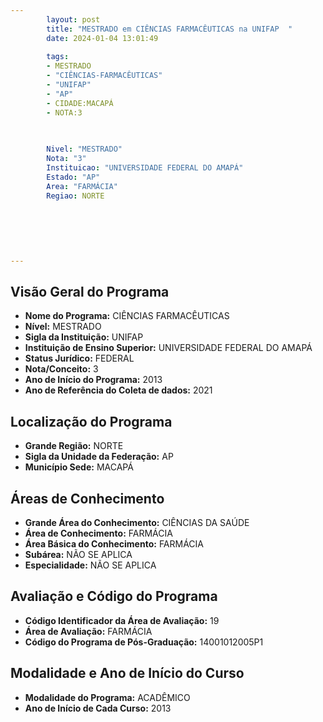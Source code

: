 ```yaml
---
        layout: post
        title: "MESTRADO em CIÊNCIAS FARMACÊUTICAS na UNIFAP  "
        date: 2024-01-04 13:01:49
     
        tags:
        - MESTRADO
        - "CIÊNCIAS-FARMACÊUTICAS"
        - "UNIFAP"
        - "AP"
        - CIDADE:MACAPÁ
        - NOTA:3
        
       

        Nivel: "MESTRADO"
        Nota: "3"
        Instituicao: "UNIVERSIDADE FEDERAL DO AMAPÁ"
        Estado: "AP"
        Area: "FARMÁCIA"
        Regiao: NORTE
        
        
        
        
        
        
---
```

## Visão Geral do Programa
- **Nome do Programa:** CIÊNCIAS FARMACÊUTICAS
- **Nível:** MESTRADO
- **Sigla da Instituição:** UNIFAP
- **Instituição de Ensino Superior:** UNIVERSIDADE FEDERAL DO AMAPÁ
- **Status Jurídico:** FEDERAL
- **Nota/Conceito:** 3
- **Ano de Início do Programa:** 2013
- **Ano de Referência do Coleta de dados:** 2021

## Localização do Programa
- **Grande Região:** NORTE
- **Sigla da Unidade da Federação:** AP
- **Município Sede:** MACAPÁ

## Áreas de Conhecimento
- **Grande Área do Conhecimento:** CIÊNCIAS DA SAÚDE
- **Área de Conhecimento:** FARMÁCIA
- **Área Básica do Conhecimento:** FARMÁCIA
- **Subárea:** NÃO SE APLICA
- **Especialidade:** NÃO SE APLICA

## Avaliação e Código do Programa
- **Código Identificador da Área de Avaliação:** 19
- **Área de Avaliação:** FARMÁCIA
- **Código do Programa de Pós-Graduação:** 14001012005P1


## Modalidade e Ano de Início do Curso
- **Modalidade do Programa:** ACADÊMICO
- **Ano de Início de Cada Curso:** 2013
